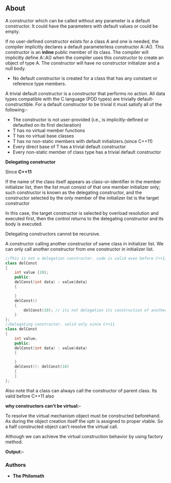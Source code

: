 ## About
A constructor which can be called without any parameter is a default constructor.
It could have the parameters with default values or could be empty.

If no user-defined constructor exists for a class A and one is needed, the compiler implicitly declares a default parameterless constructor A::A(). This constructor is an **inline** public member of its class. The compiler will implicitly define A::A() when the compiler uses this constructor to create an object of type A. The constructor will have no constructor initializer and a null body.

* No default constructor is created for a class that has any constant or reference type members.

A trivial default constructor is a constructor that performs no action. All data types compatible with the C language (POD types) are trivially default-constructible. For a default constructor to be trivial it must satisfy all of the following:-
* The constructor is not user-provided (i.e., is implicitly-defined or defaulted on its first declaration)
* T has no virtual member functions
* T has no virtual base classes
* T has no non-static members with default initializers.(since C++11)
* Every direct base of T has a trivial default constructor
* Every non-static member of class type has a trivial default constructor

**Delegating constructor**

Since **C++11**

If the name of the class itself appears as class-or-identifier in the member initializer list, then the list must consist of that one member initializer only; such constructor is known as the delegating constructor, and the constructor selected by the only member of the initializer list is the target constructor

In this case, the target constructor is selected by overload resolution and executed first, then the control returns to the delegating constructor and its body is executed.

Delegating constructors cannot be recursive.

A constructor calling another constructor of same class in initializer list. We can only call another constructor from one constructor in initializer list.
```cpp
//This is not a delegation constructor. code is valid even before C++11
class delConst
{
    int value {20};
    public:
    delConst(int data) : value{data}
    {

    }
    delConst()
    {
        delConst(10); // its not delegation its construction of another object
    }
};
//Delegating constructor. valid only since C++11
class delConst
{
    int value;
    public:
    delConst(int data) : value(data)
    {

    }
    delConst(): delConst(10)
    {
    }
};
```

Also note that a class can always call the constructor of parent class. Its valid before C++11 also

**why constructors can't be virtual:-**

To resolve the virtual mechanism object must be constructed beforehand. As during the object creation itself the vptr is assigned to proper vtable. So a half constructed object can't resolve the virtual call.

Although we can achieve the virtual construction behavior by using factory method.



**Output:-**

### Authors

* **The Philomath**
